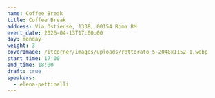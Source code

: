 ```yaml
---
name: Coffee Break
title: Coffee Break
address: Via Ostiense, 133B, 00154 Roma RM
event_date: 2026-04-13T17:00:00
day: monday
weight: 3
coverImage: /itcorner/images/uploads/rettorato_5-2048x1152-1.webp
start_time: 17:00
end_time: 18:00
draft: true
speakers:
  - elena-pettinelli
---
```

